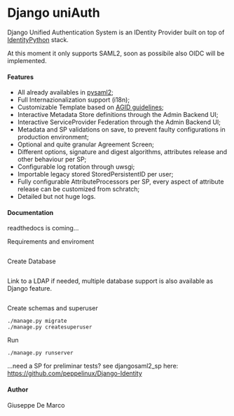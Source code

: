 # Django uniAuth

Django Unified Authentication System is an IDentity Provider built on top of [IdentityPython](https://idpy.org) stack.

At this moment it only supports SAML2, soon as possibile also OIDC will be implemented.

#### Features

- All already availables in [pysaml2](https://github.com/IdentityPython/pysaml2);
- Full Internazionalization support (i18n);
- Customizable Template based on [AGID guidelines](https://www.agid.gov.it/it/argomenti/linee-guida-design-pa);
- Interactive Metadata Store definitions through the Admin Backend UI;
- Interactive ServiceProvider Federation through the Admin Backend UI;
- Metadata and SP validations on save, to prevent faulty configurations in production environment;
- Optional and quite granular Agreement Screen;
- Different options, signature and digest algorithms, attributes release and other behaviour per SP;
- Configurable log rotation through uwsgi;
- Importable legacy stored StoredPersistentID per user;
- Fully configurable AttributeProcessors per SP, every aspect of attribute release can be customized from schratch;
- Detailed but not huge logs.

#### Documentation 

readthedocs is coming...


Requirements and enviroment
````

````

Create Database
````

````

Link to a LDAP if needed, multiple database support is also available as Django feature.
````

````

Create schemas and superuser
````
./manage.py migrate
./manage.py createsuperuser
````

Run
````
./manage.py runserver
````

...need a SP for preliminar tests?
see djangosaml2_sp here: https://github.com/peppelinux/Django-Identity


#### Author
Giuseppe De Marco




